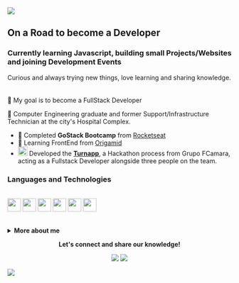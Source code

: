 <img src="https://github.com/leovdn/leovdn/raw/master/hero-image-header.png">
 
## On a Road to become a Developer
### Currently learning Javascript, building small Projects/Websites and joining Development Events


Curious and always trying new things, love learning and sharing knowledge. 
<br><br><br>
:dart: My goal is to become a FullStack Developer

:office: Computer Engineering graduate and former Support/Infrastructure Technician at the city's Hospital Complex.

- :rocket: Completed **GoStack Bootcamp** from <a href="https://github.com/Rocketseat">Rocketseat</a>
- :book: Learning FrontEnd from <a href="https://www.origamid.com/cursos/">Origamid</a>
- <img src="https://raw.githubusercontent.com/leovdn/squad3-fifo/373d086b2610843ffdcd57bef97b7556a0668dec/frontend/img/logo.svg" width="21"/> Developed the **<a href="https://github.com/leovdn/squad3-fifo">Turnapp</a>**, a Hackathon process from Grupo FCamara, acting as a Fullstack Developer alongside three people on the team.

### Languages and Technologies
<p>
 <br>
<img width="30" height="30" src="https://image.flaticon.com/icons/svg/919/919827.svg"> 
<img width="30" height="30" src="https://image.flaticon.com/icons/svg/919/919826.svg">
<img width="30" height="30" src="https://image.flaticon.com/icons/svg/919/919828.svg">
<img width="30" height="30" src="https://image.flaticon.com/icons/svg/919/919853.svg">
<img width="30" height="30" src="https://image.flaticon.com/icons/svg/919/919825.svg">
<img width="30" height="30" src="https://image.flaticon.com/icons/svg/919/919831.svg">
</p>

<br>
 
<details> 
 <summary><b>More about me</b></summary>
 
- Appointed by the IT Coordinator to become a Systems Analyst, but due to Covid-19's outbreak decided to resign and change fields to become a Developer;
- :video_game: A geek/nerd who absolutely loves Gaming  and watching Anime ;
 
[![Leovdn's github stats](https://github-readme-stats.vercel.app/api?username=leovdn)](https://github.com/leovdn/github-readme-stats)
<br><br>
![Profile views](https://gpvc.arturio.dev/leovdn)  

</details>

<p align="center">
  <strong>Let's connect and share our knowledge!</strong>
 <p align="center">
  <a href="https://www.linkedin.com/in/leovdn" alt="LinkedIn"><img src="https://img.shields.io/badge/-LinkedIn-blue?style=flat-square&logo=Linkedin&logoColor=white&link=https://www.linkedin.com/in/leovdn"></a>  
  <a href="mailto:leo.vdn@gmail.com" alt="Email"><img src="https://img.shields.io/badge/-Gmail-c14438?style=flat-square&logo=Gmail&logoColor=white&link=mailto:leo.vdn@gmail.com"></a>  
  </p>
</p>
 
<img src="https://github.com/leovdn/leovdn/raw/master/hero-image-footer.png">
